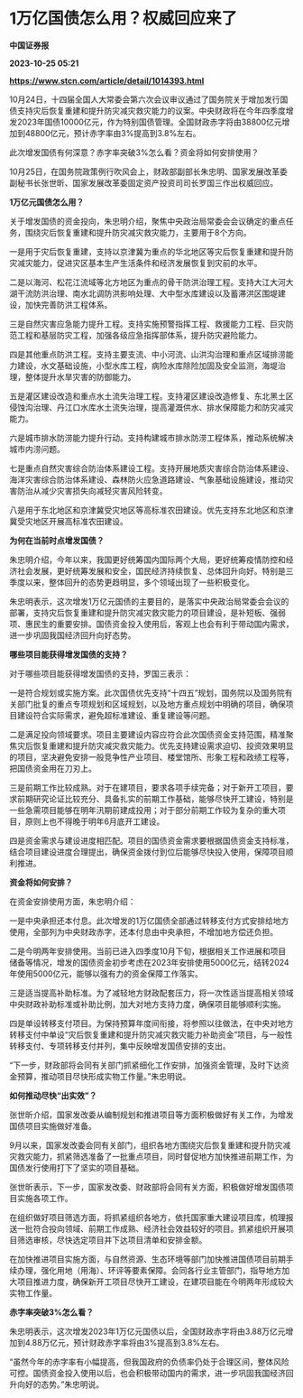 # 1万亿国债怎么用？权威回应来了
**中国证券报**

**2023-10-25 05:21**

**https://www.stcn.com/article/detail/1014393.html**

10月24日，十四届全国人大常委会第六次会议审议通过了国务院关于增加发行国债支持灾后恢复重建和提升防灾减灾救灾能力的议案。中央财政将在今年四季度增发2023年国债10000亿元，作为特别国债管理。全国财政赤字将由38800亿元增加到48800亿元，预计赤字率由3%提高到3.8%左右。

此次增发国债有何深意？赤字率突破3%怎么看？资金将如何安排使用？

10月25日，在国务院政策例行吹风会上，财政部副部长朱忠明、国家发展改革委副秘书长张世昕、国家发展改革委固定资产投资司司长罗国三作出权威回应。

**1万亿元国债怎么用？** 

关于增发国债的资金投向，朱忠明介绍，聚焦中央政治局常委会会议确定的重点任务，围绕灾后恢复重建和提升防灾减灾救灾能力，主要用于8个方向。

一是用于灾后恢复重建，支持以京津冀为重点的华北地区等灾后恢复重建和提升防灾减灾能力，促进灾区基本生产生活条件和经济发展恢复到灾前的水平。

二是以海河、松花江流域等北方地区为重点的骨干防洪治理工程。支持大江大河大湖干流防洪治理、南水北调防洪影响处理、大中型水库建设以及蓄滞洪区围堤建设，加快完善防洪工程体系。

三是自然灾害应急能力提升工程。支持实施预警指挥工程、救援能力工程、巨灾防范工程和基层防灾工程，加强各级应急指挥部体系，提升防灾避险能力。

四是其他重点防洪工程。支持主要支流、中小河流、山洪沟治理和重点区域排涝能力建设，水文基础设施，小型水库工程，病险水库除险加固及安全监测，海堤治理，整体提升水旱灾害的防御能力。

五是灌区建设改造和重点水土流失治理工程。支持灌区建设改造修复、东北黑土区侵蚀沟治理、丹江口水库水土流失治理，提高灌溉供水、排水保障能力和防灾减灾能力。

六是城市排水防涝能力提升行动。支持构建城市排水防涝工程体系，推动系统解决城市内涝问题。

七是重点自然灾害综合防治体系建设工程。支持开展地质灾害综合防治体系建设、海洋灾害综合防治体系建设、森林防火应急道路建设、气象基础设施建设，推动灾害防治从减少灾害损失向减轻灾害风险转变。

八是用于东北地区和京津冀受灾地区等高标准农田建设。优先支持东北地区和京津冀受灾地区开展高标准农田建设。

**为何在当前时点增发国债？** 

朱忠明介绍，今年以来，我国更好统筹国内国际两个大局，更好统筹疫情防控和经济社会发展，更好统筹发展和安全，国民经济持续恢复、总体回升向好。特别是三季度以来，整体回升的态势更趋明显，多个领域出现了一些积极变化。

朱忠明表示，这次增发1万亿元国债的主要目的，是落实中央政治局常委会会议的部署，支持灾后恢复重建和提升防灾减灾救灾能力的项目建设，是补短板、强弱项、惠民生的重要安排。国债资金投入使用后，客观上也会有利于带动国内需求，进一步巩固我国经济回升向好态势。

**哪些项目能获得增发国债的支持？** 

对于哪些项目能获得增发国债的支持，罗国三表示：

一是符合规划或实施方案。此次国债优先支持“十四五”规划，国务院以及国务院有关部门批复的重点专项规划和区域规划，以及地方重点规划中明确的项目，确保项目建设符合实际需求，避免超标准建设、重复建设等问题。

二是满足投向领域要求。项目主要建设内容应符合此次国债资金支持范围，精准聚焦灾后恢复重建和提升防灾减灾救灾能力。优先支持建设需求迫切、投资效果明显的项目，坚决避免安排一般竞争性产业项目、楼堂馆所、形象工程和政绩工程等，把国债资金用在刀刃上。

三是前期工作比较成熟。对于在建项目，要求各项手续完备；对于新开工项目，要求前期研究论证比较充分、具备扎实的前期工作基础，能够尽快开工建设，特别是一些急需项目能够在明年汛期前建成投用；对于部分前期工作较为复杂的重大项目，原则上也不得晚于明年6月底开工建设。

四是资金需求与建设进度相匹配。项目的国债资金需求要根据国债资金支持标准，结合项目建设进度合理提出，确保资金拨付到位后能够尽快投入使用，保障项目顺利推进。

**资金将如何安排？** 

在资金安排使用方面，朱忠明介绍：

一是中央承担还本付息。此次增发的1万亿国债全部通过转移支付方式安排给地方使用，全部列为中央财政赤字，还本付息由中央承担，不增加地方偿还负担。

二是今明两年安排使用。当前已进入四季度10月下旬，根据相关工作进展和项目储备等情况，增发的国债资金初步考虑在2023年安排使用5000亿元，结转2024年使用5000亿元，能够以强有力的资金保障工作落实。

三是适当提高补助标准。为了减轻地方财政配套压力，将一次性适当提高相关领域中央财政补助标准或补助比例，加大对地方支持力度，确保项目能够顺利实施。

四是单设转移支付项目。为保持预算年度间衔接，将参照以往做法，在中央对地方转移支付中单设“灾后恢复重建和提升防灾减灾救灾能力补助资金”项目，与一般性转移支付、专项转移支付并列，集中反映增发国债安排的支出。

“下一步，财政部将会同有关部门抓紧细化工作安排，加强资金管理，及时下达资金预算，推动项目尽快形成实物工作量。”朱忠明说。

**如何推动尽快“出实效”？** 

张世昕介绍，国家发改委从编制规划和推进项目等方面积极做好有关工作，为增发国债项目实施做好准备。

9月以来，国家发改委会同有关部门，组织各地方围绕灾后恢复重建和提升防灾减灾救灾能力，抓紧筛选准备了一批重点项目，同时督促地方加快推进前期工作，为国债发行使用打下了坚实的项目基础。

张世昕表示，下一步，国家发改委、财政部将会同有关方面，积极做好增发国债项目实施各项工作。

在组织做好项目筛选方面，将抓紧组织各地方，依托国家重大建设项目库，梳理报送一批符合投向领域、前期工作成熟、经济社会效益较好的项目。抓紧组织开展项目筛选审核，尽快选定项目并下达项目清单和安排金额。

在加快推进项目实施方面，与自然资源、生态环境等部门加快推进国债项目前期手续办理，强化用地（用海）、环评等要素保障。会同各行业主管部门，指导地方加大项目推进力度，确保新开工项目尽快开工建设，在建项目能在今明两年形成较大实物工作量。

**赤字率突破3%怎么看？** 

朱忠明表示，这次增发2023年1万亿元国债以后，全国财政赤字将由3.88万亿元增加到4.88万亿元，预计财政赤字率将由3%提高到3.8%左右。

“虽然今年的赤字率有小幅提高，但我国政府的负债率仍处于合理区间，整体风险可控。国债资金投入使用以后，也会积极带动国内的需求，进一步巩固我国经济回升向好的态势。”朱忠明说。